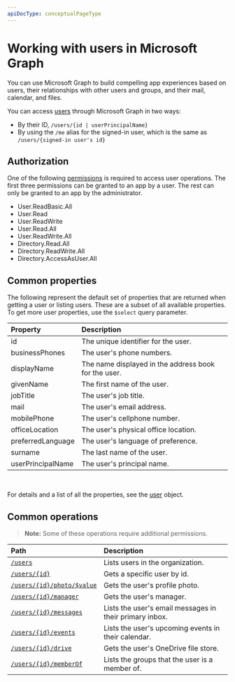 ```yaml
---
apiDocType: conceptualPageType
---
```

# Working with users in Microsoft Graph

You can use Microsoft Graph to build compelling app experiences based on users, their relationships with other users and groups, and their mail, calendar, and files.

You can access [users](user.md) through Microsoft Graph in two ways:

- By their ID, `/users/{id | userPrincipalName}` 
- By using the `/me` alias for the signed-in user, which is the same as `/users/{signed-in user's id}`

## Authorization

One of the following [permissions](https://developer.microsoft.com/graph/docs/authorization/permission_scopes) is required to access user operations. The first three permissions can be granted to an app by a user. The rest can only be granted to an app by the administrator.

- User.ReadBasic.All
- User.Read
- User.ReadWrite
- User.Read.All
- User.ReadWrite.All
- Directory.Read.All
- Directory.ReadWrite.All
- Directory.AccessAsUser.All

## Common properties

The following represent the default set of properties that are returned when getting a user or listing users. These are a subset of all available properties. To get more user properties, use the `$select` query parameter. 

|Property |Description |
|:----------|:-------------|
|id | The unique identifier for the user.|
|businessPhones | The user's phone numbers.|
|displayName | The name displayed in the address book for the user.|
|givenName| The first name of the user. |
|jobTitle | The user's job title.|
|mail| The user's email address. |
|mobilePhone | The user's cellphone number.|
|officeLocation | The user's physical office location.|
|preferredLanguage | The user's language of preference.|
|surname| The last name of the user. |
|userPrincipalName| The user's principal name. |

<br/>

For details and a list of all the properties, see the [user](user.md) object.

## Common operations

> **Note:** Some of these operations require additional permissions.

| Path    | Description |
|:---------|:-------------|
|[`/users`](../api/user_list.md) | Lists users in the organization. |
|[`/users/{id}`](../api/user_get.md) | Gets a specific user by id. |
|[`/users/{id}/photo/$value`](../api/profilephoto_get.md)| Gets the user's profile photo. |
|[`/users/{id}/manager`](../api/user_list_manager.md) | Gets the user's manager. |
|[`/users/{id}/messages`](../api/user_list_messages.md)| Lists the user's email messages in their primary inbox. |
|[`/users/{id}/events`](../api/user_list_events.md) | Lists the user's upcoming events in their calendar. |
|[`/users/{id}/drive`](../api/drive_get.md)| Gets the user's OneDrive file store. |
|[`/users/{id}/memberOf`](../api/user_list_memberof.md)| Lists the groups that the user is a member of. |
